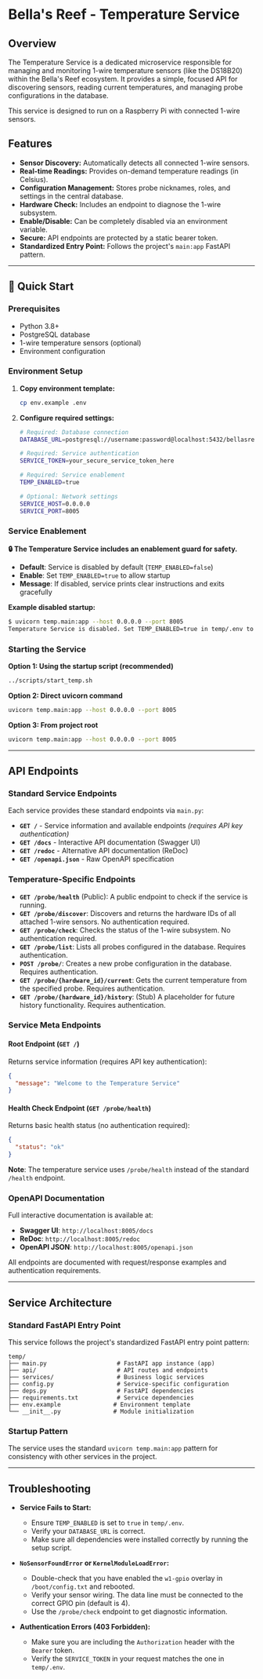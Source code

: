 # Bella's Reef - Temperature Service

## Overview

The Temperature Service is a dedicated microservice responsible for managing and monitoring 1-wire temperature sensors (like the DS18B20) within the Bella's Reef ecosystem. It provides a simple, focused API for discovering sensors, reading current temperatures, and managing probe configurations in the database.

This service is designed to run on a Raspberry Pi with connected 1-wire sensors.

## Features

-   **Sensor Discovery:** Automatically detects all connected 1-wire sensors.
-   **Real-time Readings:** Provides on-demand temperature readings (in Celsius).
-   **Configuration Management:** Stores probe nicknames, roles, and settings in the central database.
-   **Hardware Check:** Includes an endpoint to diagnose the 1-wire subsystem.
-   **Enable/Disable:** Can be completely disabled via an environment variable.
-   **Secure:** API endpoints are protected by a static bearer token.
-   **Standardized Entry Point:** Follows the project's `main:app` FastAPI pattern.

---

## 🚀 Quick Start

### Prerequisites

- Python 3.8+
- PostgreSQL database
- 1-wire temperature sensors (optional)
- Environment configuration

### Environment Setup

1. **Copy environment template:**
   ```bash
   cp env.example .env
   ```

2. **Configure required settings:**
   ```bash
   # Required: Database connection
   DATABASE_URL=postgresql://username:password@localhost:5432/bellasreef
   
   # Required: Service authentication
   SERVICE_TOKEN=your_secure_service_token_here
   
   # Required: Service enablement
   TEMP_ENABLED=true
   
   # Optional: Network settings
   SERVICE_HOST=0.0.0.0
   SERVICE_PORT=8005
   ```

### Service Enablement

**🔒 The Temperature Service includes an enablement guard for safety.**

- **Default**: Service is disabled by default (`TEMP_ENABLED=false`)
- **Enable**: Set `TEMP_ENABLED=true` to allow startup
- **Message**: If disabled, service prints clear instructions and exits gracefully

**Example disabled startup:**
```bash
$ uvicorn temp.main:app --host 0.0.0.0 --port 8005
Temperature Service is disabled. Set TEMP_ENABLED=true in temp/.env to enable.
```

### Starting the Service

**Option 1: Using the startup script (recommended)**
```bash
../scripts/start_temp.sh
```

**Option 2: Direct uvicorn command**
```bash
uvicorn temp.main:app --host 0.0.0.0 --port 8005
```

**Option 3: From project root**
```bash
uvicorn temp.main:app --host 0.0.0.0 --port 8005
```

---

## API Endpoints

### Standard Service Endpoints

Each service provides these standard endpoints via `main.py`:

-   **`GET /`** - Service information and available endpoints *(requires API key authentication)*
-   **`GET /docs`** - Interactive API documentation (Swagger UI)
-   **`GET /redoc`** - Alternative API documentation (ReDoc)
-   **`GET /openapi.json`** - Raw OpenAPI specification

### Temperature-Specific Endpoints

-   **`GET /probe/health`** (Public): A public endpoint to check if the service is running.
-   **`GET /probe/discover`**: Discovers and returns the hardware IDs of all attached 1-wire sensors. No authentication required.
-   **`GET /probe/check`**: Checks the status of the 1-wire subsystem. No authentication required.
-   **`GET /probe/list`**: Lists all probes configured in the database. Requires authentication.
-   **`POST /probe/`**: Creates a new probe configuration in the database. Requires authentication.
-   **`GET /probe/{hardware_id}/current`**: Gets the current temperature from the specified probe. Requires authentication.
-   **`GET /probe/{hardware_id}/history`**: (Stub) A placeholder for future history functionality. Requires authentication.

### Service Meta Endpoints

#### Root Endpoint (`GET /`)
Returns service information (requires API key authentication):
```json
{
  "message": "Welcome to the Temperature Service"
}
```

#### Health Check Endpoint (`GET /probe/health`)
Returns basic health status (no authentication required):
```json
{
  "status": "ok"
}
```

**Note**: The temperature service uses `/probe/health` instead of the standard `/health` endpoint.

### OpenAPI Documentation

Full interactive documentation is available at:
- **Swagger UI**: `http://localhost:8005/docs`
- **ReDoc**: `http://localhost:8005/redoc`
- **OpenAPI JSON**: `http://localhost:8005/openapi.json`

All endpoints are documented with request/response examples and authentication requirements.

---

## Service Architecture

### Standard FastAPI Entry Point

This service follows the project's standardized FastAPI entry point pattern:

```
temp/
├── main.py                    # FastAPI app instance (app)
├── api/                       # API routes and endpoints
├── services/                  # Business logic services
├── config.py                  # Service-specific configuration
├── deps.py                    # FastAPI dependencies
├── requirements.txt           # Service dependencies
├── env.example               # Environment template
└── __init__.py               # Module initialization
```

### Startup Pattern

The service uses the standard `uvicorn temp.main:app` pattern for consistency with other services in the project.

---

## Troubleshooting

-   **Service Fails to Start:**
    -   Ensure `TEMP_ENABLED` is set to `true` in `temp/.env`.
    -   Verify your `DATABASE_URL` is correct.
    -   Make sure all dependencies were installed correctly by running the setup script.

-   **`NoSensorFoundError` or `KernelModuleLoadError`:**
    -   Double-check that you have enabled the `w1-gpio` overlay in `/boot/config.txt` and rebooted.
    -   Verify your sensor wiring. The data line must be connected to the correct GPIO pin (default is 4).
    -   Use the `/probe/check` endpoint to get diagnostic information.

-   **Authentication Errors (403 Forbidden):**
    -   Make sure you are including the `Authorization` header with the `Bearer` token.
    -   Verify the `SERVICE_TOKEN` in your request matches the one in `temp/.env`.